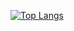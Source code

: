 [![Top Langs](https://github-readme-stats.vercel.app/api/top-langs/?username=CodlingSh&layout=donut&langs_count=6)](https://github.com/anuraghazra/github-readme-stats)

